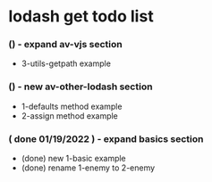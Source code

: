 # lodash get todo list

### () - expand av-vjs section
* 3-utils-getpath example

### () - new av-other-lodash section
* 1-defaults method example
* 2-assign method example

### ( done 01/19/2022 ) - expand basics section
* (done) new 1-basic example
* (done) rename 1-enemy to 2-enemy
